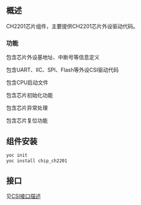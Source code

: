 ## 概述

CH2201芯片组件，主要提供CH2201芯片外设驱动代码。

### 功能

包含芯片外设基地址、中断号等信息定义

包含UART、IIC、SPI、Flash等外设CSI驱动代码

包含CPU启动文件

包含芯片初始化功能

包含芯片异常处理

包含芯片复位功能

## 组件安装

```bash
yoc init
yoc install chip_ch2201
```

## 接口

见[CSI接口描述](https://www.xrvm.cn/document?temp=csi&slug=csi-chn)
